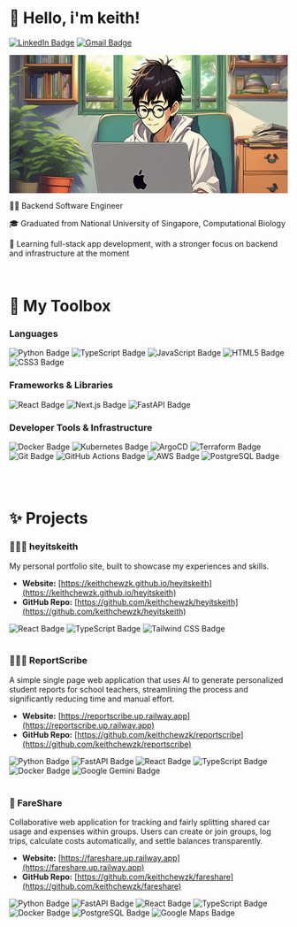 # 👋 Hello, i'm keith!

<a href="https://linkedin.com/in/keithchewzikai"><img src="https://img.shields.io/badge/LinkedIn-0077B5?style=for-the-badge&logo=linkedin&logoColor=white" alt="LinkedIn Badge"/></a>
<a href="mailto:keithchewzk@gmail.com"><img src="https://img.shields.io/badge/Gmail-D14836?style=for-the-badge&logo=gmail&logoColor=white" alt="Gmail Badge"/></a>

<a href="https://samujjwaal.me/"><img src="images/profile-landscape.PNG" align="center" height="250" /></a>

👨‍💻 Backend Software Engineer

🎓 Graduated from National University of Singapore, Computational Biology

🤖 Learning full-stack app development, with a stronger focus on backend and infrastructure at the moment

<br>

# 🧰 My Toolbox

### Languages

<div align="left">
  <img src="https://img.shields.io/badge/Python-3776AB?style=for-the-badge&logo=python&logoColor=white" alt="Python Badge"/>
  <img src="https://img.shields.io/badge/TypeScript-3178C6?style=for-the-badge&logo=typescript&logoColor=white" alt="TypeScript Badge"/>
  <img src="https://img.shields.io/badge/JavaScript-F7DF1E?style=for-the-badge&logo=javascript&logoColor=black" alt="JavaScript Badge"/>
  <img src="https://img.shields.io/badge/HTML5-E34F26?style=for-the-badge&logo=html5&logoColor=white" alt="HTML5 Badge"/>
  <img src="https://img.shields.io/badge/CSS3-1572B6?style=for-the-badge&logo=css3&logoColor=white" alt="CSS3 Badge"/>
</div>

### Frameworks & Libraries

<div align="left">
  <img src="https://img.shields.io/badge/React-61DAFB?style=for-the-badge&logo=react&logoColor=black" alt="React Badge"/>
  <img src="https://img.shields.io/badge/Next.js-000000?style=for-the-badge&logo=nextdotjs&logoColor=white" alt="Next.js Badge"/>
  <img src="https://img.shields.io/badge/FastAPI-009688?style=for-the-badge&logo=fastapi&logoColor=white" alt="FastAPI Badge"/>
</div>

### Developer Tools & Infrastructure

<div align="left">
  <img src="https://img.shields.io/badge/Docker-2496ED?style=for-the-badge&logo=docker&logoColor=white" alt="Docker Badge"/>
  <img src="https://img.shields.io/badge/Kubernetes-326CE5?style=for-the-badge&logo=kubernetes&logoColor=white" alt="Kubernetes Badge"/>
  <img src="https://img.shields.io/badge/Argo%20CD-1e0b3e?style=for-the-badge&logo=argo&logoColor=#d16044" alt="ArgoCD"/>
  <img src="https://img.shields.io/badge/Terraform-7B42BC?style=for-the-badge&logo=terraform&logoColor=white" alt="Terraform Badge"/>
  <img src="https://img.shields.io/badge/Git-F05032?style=for-the-badge&logo=git&logoColor=white" alt="Git Badge"/>
  <img src="https://img.shields.io/badge/GitHub_Actions-2088FF?style=for-the-badge&logo=githubactions&logoColor=white" alt="GitHub Actions Badge"/>
  <img src="https://img.shields.io/badge/AWS-232F3E?style=for-the-badge&logo=amazon-aws&logoColor=white" alt="AWS Badge"/>
  <img src="https://img.shields.io/badge/PostgreSQL-4169E1?style=for-the-badge&logo=postgresql&logoColor=white" alt="PostgreSQL Badge"/>
</div>

<br><br>

# ✨ Projects

### 🙋🏻‍♂️ heyitskeith

<div align="left">
  My personal portfolio site, built to showcase my experiences and skills.
</div>

- **Website:** [https://keithchewzk.github.io/heyitskeith](https://keithchewzk.github.io/heyitskeith)
- **GitHub Repo:** [https://github.com/keithchewzk/heyitskeith](https://github.com/keithchewzk/heyitskeith)

<div align="left">
  <img src="https://img.shields.io/badge/React-61DAFB?logo=react&logoColor=black" alt="React Badge"/>
  <img src="https://img.shields.io/badge/TypeScript-3178C6?logo=typescript&logoColor=white" alt="TypeScript Badge"/>
  <img src="https://img.shields.io/badge/Tailwind_CSS-06B6D4?logo=tailwindcss&logoColor=white" alt="Tailwind CSS Badge"/>
</div>

<br>

### 👨🏻‍🏫 ReportScribe

<div align="left">
  A simple single page web application that uses AI to generate personalized student reports for school teachers, streamlining the process and significantly reducing time and manual effort.
</div>

- **Website:** [https://reportscribe.up.railway.app](https://reportscribe.up.railway.app)
- **GitHub Repo:** [https://github.com/keithchewzk/reportscribe](https://github.com/keithchewzk/reportscribe)

<div align="left">
  <img src="https://img.shields.io/badge/Python-3776AB?logo=python&logoColor=white" alt="Python Badge"/>
  <img src="https://img.shields.io/badge/FastAPI-009688?logo=fastapi&logoColor=white" alt="FastAPI Badge"/>
  <img src="https://img.shields.io/badge/React-61DAFB?logo=react&logoColor=black" alt="React Badge"/>
  <img src="https://img.shields.io/badge/TypeScript-3178C6?logo=typescript&logoColor=white" alt="TypeScript Badge"/>
  <img src="https://img.shields.io/badge/Docker-2496ED?logo=docker&logoColor=white" alt="Docker Badge"/>
  <img src="https://img.shields.io/badge/Google%20Gemini-8E75B2?logo=googlegemini&logoColor=white" alt="Google Gemini Badge"/>
</div>

<br>

### 🚗 FareShare

<div align="left">
  Collaborative web application for tracking and fairly splitting shared car usage and expenses within groups. 
  Users can create or join groups, log trips, calculate costs automatically, and settle balances transparently.
</div>

- **Website:** [https://fareshare.up.railway.app](https://fareshare.up.railway.app)
- **GitHub Repo:** [https://github.com/keithchewzk/fareshare](https://github.com/keithchewzk/fareshare)

<div align="left">
  <img src="https://img.shields.io/badge/Python-3776AB?logo=python&logoColor=white" alt="Python Badge"/>
  <img src="https://img.shields.io/badge/FastAPI-009688?logo=fastapi&logoColor=white" alt="FastAPI Badge"/>
  <img src="https://img.shields.io/badge/React-61DAFB?logo=react&logoColor=black" alt="React Badge"/>
  <img src="https://img.shields.io/badge/TypeScript-3178C6?logo=typescript&logoColor=white" alt="TypeScript Badge"/>
  <img src="https://img.shields.io/badge/Docker-2496ED?logo=docker&logoColor=white" alt="Docker Badge"/>
  <img src="https://img.shields.io/badge/PostgreSQL-4169E1?logo=postgresql&logoColor=white" alt="PostgreSQL Badge"/>
  <img src="https://img.shields.io/badge/Google_Maps-4285F4?logo=googlemaps&logoColor=white" alt="Google Maps Badge"/>
</div>
